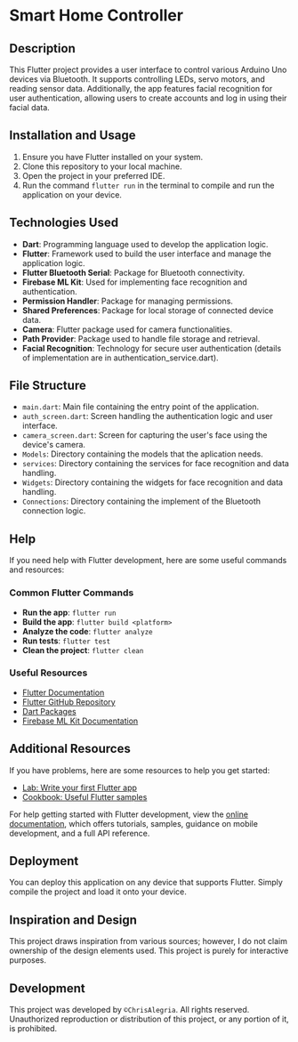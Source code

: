 # Smart Home Controller

## Description
This Flutter project provides a user interface to control various Arduino Uno devices via Bluetooth. It supports controlling LEDs, servo motors, and reading sensor data. Additionally, the app features facial recognition for user authentication, allowing users to create accounts and log in using their facial data.

## Installation and Usage
1. Ensure you have Flutter installed on your system.
2. Clone this repository to your local machine.
3. Open the project in your preferred IDE.
4. Run the command `flutter run` in the terminal to compile and run the application on your device.

## Technologies Used
- **Dart**: Programming language used to develop the application logic.
- **Flutter**: Framework used to build the user interface and manage the application logic.
- **Flutter Bluetooth Serial**: Package for Bluetooth connectivity.
- **Firebase ML Kit**: Used for implementing face recognition and authentication.
- **Permission Handler**: Package for managing permissions.
- **Shared Preferences**: Package for local storage of connected device data.
- **Camera**: Flutter package used for camera functionalities.
- **Path Provider**: Package used to handle file storage and retrieval.
- **Facial Recognition**: Technology for secure user authentication (details of implementation are in authentication_service.dart).

## File Structure
- `main.dart`: Main file containing the entry point of the application.
- `auth_screen.dart`: Screen handling the authentication logic and user interface.
- `camera_screen.dart`: Screen for capturing the user's face using the device's camera.
- `Models`: Directory containing the models that the aplication needs.
- `services`: Directory containing the services for face recognition and data handling.
- `Widgets`: Directory containing the widgets  for face recognition and data handling.
- `Connections`: Directory containing the implement of the Bluetooth connection logic.

## Help
If you need help with Flutter development, here are some useful commands and resources:

### Common Flutter Commands
- **Run the app**: `flutter run`
- **Build the app**: `flutter build <platform>`
- **Analyze the code**: `flutter analyze`
- **Run tests**: `flutter test`
- **Clean the project**: `flutter clean`

### Useful Resources
- [Flutter Documentation](https://docs.flutter.dev/)
- [Flutter GitHub Repository](https://github.com/flutter/flutter)
- [Dart Packages](https://pub.dev/)
- [Firebase ML Kit Documentation](https://firebase.google.com/docs/ml-kit)

## Additional Resources
If you have problems, here are some resources to help you get started:

- [Lab: Write your first Flutter app](https://docs.flutter.dev/get-started/codelab)
- [Cookbook: Useful Flutter samples](https://docs.flutter.dev/cookbook)

For help getting started with Flutter development, view the [online documentation](https://docs.flutter.dev/), which offers tutorials, samples, guidance on mobile development, and a full API reference.

## Deployment
You can deploy this application on any device that supports Flutter. Simply compile the project and load it onto your device.

## Inspiration and Design
This project draws inspiration from various sources; however, I do not claim ownership of the design elements used. This project is purely for interactive purposes.

## Development
This project was developed by `©ChrisAlegria`. All rights reserved. Unauthorized reproduction or distribution of this project, or any portion of it, is prohibited.
